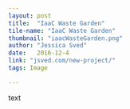 ```yaml
---
layout: post
title:  "IaaC Waste Garden"
tile-name: "IaaC Waste Garden"
thumbnail: "iaacWasteGarden.png"
author: "Jessica Sved"
date:   2016-12-4
link: "jsved.com/new-project/"
tags: Image

---
```


text
